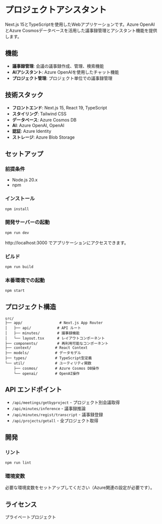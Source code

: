 # プロジェクトアシスタント

Next.js 15とTypeScriptを使用したWebアプリケーションです。Azure OpenAIとAzure Cosmosデータベースを活用した議事録管理とアシスタント機能を提供します。

## 機能

- **議事録管理**: 会議の議事録作成、管理、検索機能
- **AIアシスタント**: Azure OpenAIを使用したチャット機能
- **プロジェクト管理**: プロジェクト単位での議事録管理

## 技術スタック

- **フロントエンド**: Next.js 15, React 19, TypeScript
- **スタイリング**: Tailwind CSS
- **データベース**: Azure Cosmos DB
- **AI**: Azure OpenAI, OpenAI
- **認証**: Azure Identity
- **ストレージ**: Azure Blob Storage

## セットアップ

### 前提条件

- Node.js 20.x
- npm

### インストール

```bash
npm install
```

### 開発サーバーの起動

```bash
npm run dev
```

http://localhost:3000 でアプリケーションにアクセスできます。

### ビルド

```bash
npm run build
```

### 本番環境での起動

```bash
npm start
```

## プロジェクト構造

```
src/
├── app/                 # Next.js App Router
│   ├── api/            # API ルート
│   ├── minutes/        # 議事録機能
│   └── layout.tsx      # レイアウトコンポーネント
├── components/         # 再利用可能なコンポーネント
├── context/           # React Context
├── models/            # データモデル
├── types/             # TypeScript型定義
└── util/              # ユーティリティ関数
    ├── cosmos/        # Azure Cosmos DB操作
    └── openai/        # OpenAI操作
```

## API エンドポイント

- `/api/meetings/getbyproject` - プロジェクト別会議取得
- `/api/minutes/inference` - 議事録推論
- `/api/minutes/regist/transcript` - 議事録登録
- `/api/projects/getall` - 全プロジェクト取得

## 開発

### リント

```bash
npm run lint
```

### 環境変数

必要な環境変数をセットアップしてください（Azure関連の設定が必要です）。

## ライセンス

プライベートプロジェクト
